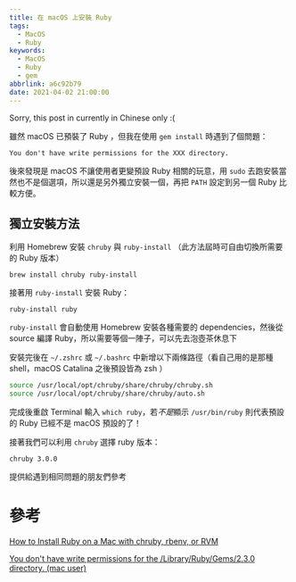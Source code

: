 ```yaml
---
title: 在 macOS 上安裝 Ruby
tags:
  - MacOS
  - Ruby
keywords:
  - MacOS
  - Ruby
  - gem
abbrlink: a6c92b79
date: 2021-04-02 21:00:00
---
```


Sorry, this post in currently in Chinese only :(

雖然 macOS 已預裝了 Ruby ，但我在使用 `gem install` 時遇到了個問題：

```
You don't have write permissions for the XXX directory.
```

後來發現是 macOS 不讓使用者更變預設 Ruby 相關的玩意，用 `sudo` 去跑安裝當然也不是個選項，所以還是另外獨立安裝一個，再把 `PATH` 設定到另一個 Ruby 比較方便。

<!-- more -->

## 獨立安裝方法

利用 Homebrew 安裝 `chruby` 與 `ruby-install` （此方法屆時可自由切換所需要的 Ruby 版本）

```shell
brew install chruby ruby-install
```

接著用 `ruby-install` 安裝 Ruby：

```shell
ruby-install ruby
```

`ruby-install` 會自動使用 Homebrew 安裝各種需要的 dependencies，然後從 source 編譯 Ruby，所以需要等個一陣子，可以先去泡壺茶休息下 

安裝完後在 `~/.zshrc` 或 `~/.bashrc` 中新增以下兩條路徑（看自己用的是那種 shell，macOS Catalina 之後預設皆為 zsh ）

```bash
source /usr/local/opt/chruby/share/chruby/chruby.sh
source /usr/local/opt/chruby/share/chruby/auto.sh
```

完成後重啟 Terminal 輸入 `which ruby`，若*不是*顯示 `/usr/bin/ruby` 則代表預設的 Ruby 已經不是 macOS 預設的了！

接著我們可以利用 `chruby` 選擇 ruby 版本：

```shell
chruby 3.0.0
```

提供給遇到相同問題的朋友們參考

# 參考

[How to Install Ruby on a Mac with chruby, rbenv, or RVM](https://blog.engineyard.com/how-to-install-ruby-on-a-mac-with-chruby-rbenv-or-rvm)

[You don't have write permissions for the /Library/Ruby/Gems/2.3.0 directory. (mac user)](https://stackoverflow.com/questions/51126403/you-dont-have-write-permissions-for-the-library-ruby-gems-2-3-0-directory-ma)



